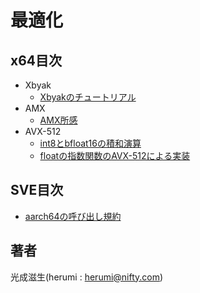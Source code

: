 # 最適化

## x64目次

- Xbyak
  - [Xbyakのチュートリアル](x64/xbyak.md)
- AMX
  - [AMX所感](x64/amx.md)
- AVX-512
  - [int8とbfloat16の積和演算](x64/int8-bfloat16.md)
  - [floatの指数関数のAVX-512による実装](x64/exp.md)

## SVE目次

- [aarch64の呼び出し規約](aarch64/convension.md)


## 著者

光成滋生(herumi : herumi@nifty.com)
